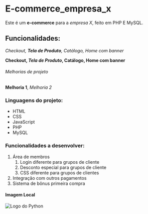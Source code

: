 # E-commerce_empresa_x
Este é um **e-commerce** para a *empresa X*, feito em PHP E MySQL.



## Funcionalidades: 

_Checkout, **Tela de Produto**, Catálogo, Home com banner_

**Checkout, _Tela de Produto_, Catálogo, Home com banner**

###### Melhorias de projeto

__Melhoria 1__, _Melhoria 2_


### Linguagens do projeto:

* HTML
* CSS
* JavaScript
* PHP
* MySQL

### Funcionalidades a desenvolver:

1. Área de membros
    1. Login diferente para grupos de cliente
    2. Desconto especial para grupos de cliente
    3. CSS diferente para grupos de clientes
2. Integração com outros pagamentos 
3. Sistema de bônus primeira compra  

#### Imagem Local

![Logo do Python](img/python.png)




